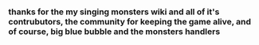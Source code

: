 <h3>thanks for the my singing monsters wiki and all of it's contrubutors, the community for keeping the game alive, and of course, big blue bubble and the monsters handlers</h3>
